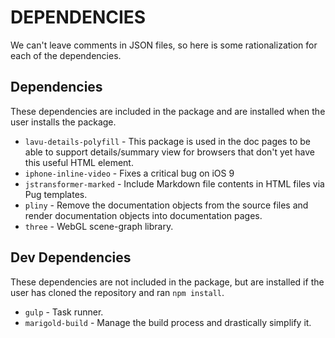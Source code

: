 # DEPENDENCIES

We can't leave comments in JSON files, so here is some rationalization for each of the dependencies.

## Dependencies

These dependencies are included in the package and are installed when the user installs the package.

* `lavu-details-polyfill` - This package is used in the doc pages to be able to support details/summary view for browsers that don't yet have this useful HTML element.
* `iphone-inline-video` - Fixes a critical bug on iOS 9
* `jstransformer-marked` - Include Markdown file contents in HTML files via Pug templates.
* `pliny` - Remove the documentation objects from the source files and render documentation objects into documentation pages.
* `three` - WebGL scene-graph library.

## Dev Dependencies

These dependencies are not included in the package, but are installed if the user has cloned the repository and ran `npm install`.

* `gulp` - Task runner.
* `marigold-build` - Manage the build process and drastically simplify it.
